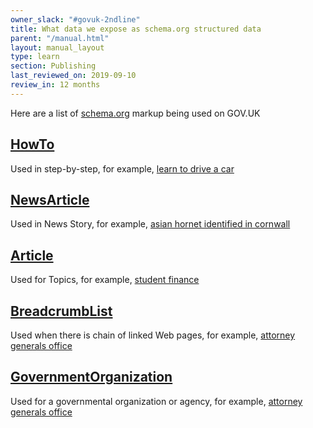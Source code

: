 ```yaml
---
owner_slack: "#govuk-2ndline"
title: What data we expose as schema.org structured data
parent: "/manual.html"
layout: manual_layout
type: learn
section: Publishing
last_reviewed_on: 2019-09-10
review_in: 12 months
---
```


Here are a list of [schema.org](https://schema.org) markup being used on GOV.UK

## [HowTo][how-to]
Used in step-by-step, for example, [learn to drive a car][learn-to-drive-a-car]

[how-to]: https://schema.org/HowTo
[learn-to-drive-a-car]: https://www.gov.uk/learn-to-drive-a-car

## [NewsArticle][news-article]
Used in News Story, for example, [asian hornet identified in cornwall][hornet-news-story]

[news-article]: https://schema.org/NewsArticle
[hornet-news-story]: https://www.gov.uk/government/news/asian-hornet-identified-in-cornwall

## [Article][article]
Used for Topics, for example, [student finance][student-finance]

[article]: https://schema.org/Article
[student-finance]: https://www.gov.uk/student-finance

## [BreadcrumbList][breadcumb-list]
Used when there is chain of linked Web pages, for example, [attorney generals office][attorney-generals-office]

[breadcumb-list]: https://schema.org/BreadcrumbList
[attorney-generals-office]: https://www.gov.uk/government/organisations/attorney-generals-office

## [GovernmentOrganization][government-org]
Used for a governmental organization or agency, for example, [attorney generals office][attorney-generals-office]

[government-org]: https://schema.org/GovernmentOrganization
